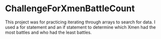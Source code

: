 # ChallengeForXmenBattleCount
This project was for practicing iterating through arrays to search for data. I used a for statement and an if statement to determine which Xmen had the most battles and who had the least battles.

